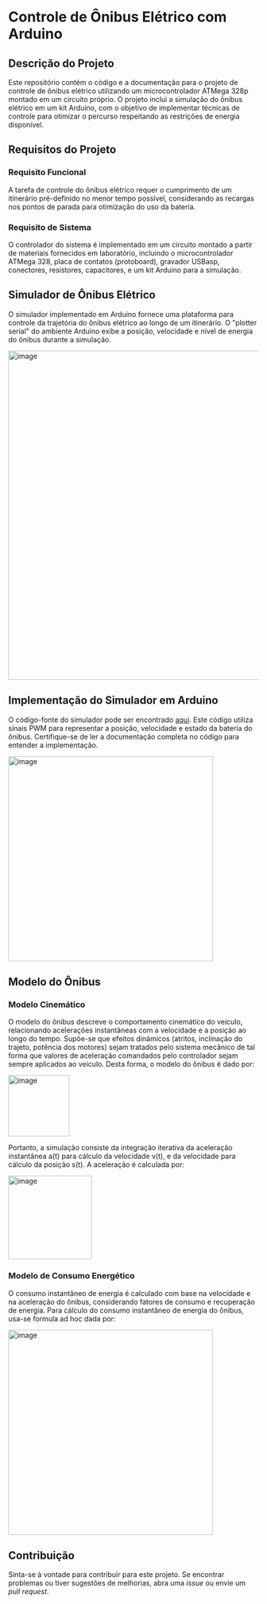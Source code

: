 # Controle de Ônibus Elétrico com Arduino

## Descrição do Projeto

Este repositório contém o código e a documentação para o projeto de controle de ônibus elétrico utilizando um microcontrolador ATMega 328p montado em um circuito próprio. O projeto inclui a simulação do ônibus elétrico em um kit Arduino, com o objetivo de implementar técnicas de controle para otimizar o percurso respeitando as restrições de energia disponível.

## Requisitos do Projeto

### Requisito Funcional

A tarefa de controle do ônibus elétrico requer o cumprimento de um itinerário pré-definido no menor tempo possível, considerando as recargas nos pontos de parada para otimização do uso da bateria.

### Requisito de Sistema

O controlador do sistema é implementado em um circuito montado a partir de materiais fornecidos em laboratório, incluindo o microcontrolador ATMega 328, placa de contatos (protoboard), gravador USBasp, conectores, resistores, capacitores, e um kit Arduino para a simulação.

## Simulador de Ônibus Elétrico

O simulador implementado em Arduino fornece uma plataforma para controle da trajetória do ônibus elétrico ao longo de um itinerário. O "plotter serial" do ambiente Arduino exibe a posição, velocidade e nível de energia do ônibus durante a simulação.

<img width="661" alt="image" src="https://github.com/santoguiia/onibus-eletrico-controle/assets/44483048/3d2c3bc7-6587-4a56-a27d-532ccbc44517">


## Implementação do Simulador em Arduino

O código-fonte do simulador pode ser encontrado [aqui](link-para-o-codigo). Este código utiliza sinais PWM para representar a posição, velocidade e estado da bateria do ônibus. Certifique-se de ler a documentação completa no código para entender a implementação.

<img width="412" alt="image" src="https://github.com/santoguiia/onibus-eletrico-controle/assets/44483048/57c396c0-8db9-4de1-8b9b-23d92f545727">

## Modelo do Ônibus

### Modelo Cinemático


O modelo do ônibus descreve o comportamento cinemático do veículo, relacionando acelerações instantâneas com a velocidade e a posição ao longo do tempo. Supõe-se que
efeitos dinâmicos (atritos, inclinação do trajeto, potência dos motores) sejam tratados pelo sistema mecânico de tal forma que valores de aceleração comandados pelo controlador sejam sempre aplicados ao veículo. Desta forma, o modelo do ônibus é dado por:

<img width="123" alt="image" src="https://github.com/santoguiia/onibus-eletrico-controle/assets/44483048/3b28ff2a-8e6c-4b35-a8e0-b3980177510e">

Portanto, a simulação consiste da integração iterativa da aceleração instantânea a(t) para cálculo da velocidade v(t), e da velocidade para cálculo da posição s(t). A aceleração é calculada por:

<img width="168" alt="image" src="https://github.com/santoguiia/onibus-eletrico-controle/assets/44483048/517021c1-16cf-4ffb-8e9c-3150a3d6334b">


### Modelo de Consumo Energético

O consumo instantâneo de energia é calculado com base na velocidade e na aceleração do ônibus, considerando fatores de consumo e recuperação de energia. Para cálculo do consumo instantâneo de energia do ônibus, usa-se formula ad hoc dada por:

<img width="412" alt="image" src="https://github.com/santoguiia/onibus-eletrico-controle/assets/44483048/a9b5ee88-201f-486f-81b8-e7acdf034023">


## Contribuição

Sinta-se à vontade para contribuir para este projeto. Se encontrar problemas ou tiver sugestões de melhorias, abra uma _issue_ ou envie um _pull request_.
